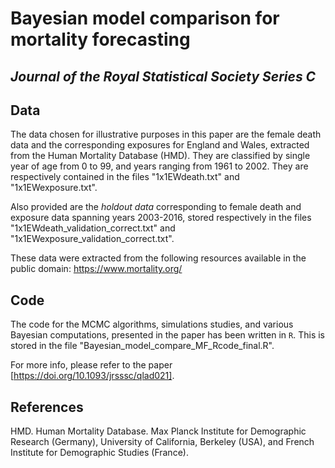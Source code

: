 # Bayesian model comparison for mortality forecasting
## *Journal of the Royal Statistical Society Series C*

## Data

The data chosen for illustrative purposes in this paper are the female death data and the corresponding exposures for England and Wales, extracted from the Human Mortality Database (HMD). They are classified by single year of age from 0 to 99, and years ranging from 1961 to 2002. They are respectively contained in the files "1x1EWdeath.txt" and "1x1EWexposure.txt".

Also provided are the *holdout data* corresponding to female death and exposure data spanning years 2003-2016, stored respectively in the files "1x1EWdeath_validation_correct.txt" and "1x1EWexposure_validation_correct.txt".

These data were extracted from the following resources available in the public domain: https://www.mortality.org/

## Code

The code for the MCMC algorithms, simulations studies, and various Bayesian computations, presented in the paper has been written in `R`. This is stored in the file "Bayesian_model_compare_MF_Rcode_final.R".

For more info, please refer to the paper [https://doi.org/10.1093/jrsssc/qlad021].

## References

HMD. Human Mortality Database. Max Planck Institute for Demographic Research (Germany), University of California, Berkeley (USA), and French Institute for Demographic Studies (France). 
